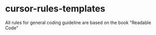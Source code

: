 # cursor-rules-templates

All rules for general coding guideline are based on the book "Readable Code"